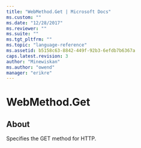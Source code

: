 ```yaml
---
title: "WebMethod.Get | Microsoft Docs"
ms.custom: ""
ms.date: "12/28/2017"
ms.reviewer: ""
ms.suite: ""
ms.tgt_pltfrm: ""
ms.topic: "language-reference"
ms.assetid: b5158c63-8842-449f-92b3-6efdb7b6367a
caps.latest.revision: 3
author: "Minewiskan"
ms.author: "owend"
manager: "erikre"
---
```

# WebMethod.Get
## About  
Specifies the GET method for HTTP.  
